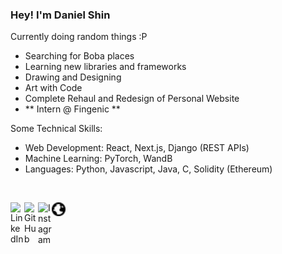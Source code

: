 ### Hey! I'm Daniel Shin
Currently doing random things :P
- Searching for Boba places
- Learning new libraries and frameworks
- Drawing and Designing
- Art with Code
- Complete Rehaul and Redesign of Personal Website
- ** Intern @ Fingenic **

Some Technical Skills:
- Web Development: React, Next.js, Django (REST APIs)
- Machine Learning: PyTorch, WandB
- Languages: Python, Javascript, Java, C, Solidity (Ethereum)

<br/>

<!-- Contacts -->
[<img align="left" alt="LinkedIn" width="22px" src="https://cdn.jsdelivr.net/npm/simple-icons@v3/icons/linkedin.svg" />][linkedin]
[<img align="left" alt="GitHub" width="22px" src="https://cdn.jsdelivr.net/npm/simple-icons@v3/icons/github.svg" />][github]
[<img align="left" alt="Instagram" width="22px" src="https://cdn.jsdelivr.net/npm/simple-icons@v3/icons/instagram.svg" />][instagram]
[<img align="left" alt="Website" width="22px" src="https://raw.githubusercontent.com/iconic/open-iconic/master/svg/globe.svg" />][website]



<!-- Links -->
[linkedin]: https://www.linkedin.com/in/kyuds/
[instagram]: https://www.instagram.com/kyu.ds/
[github]: https://github.com/kyuds
[website]: http://kyuds.github.io/
